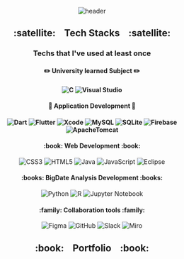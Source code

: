 <div align="center">
    
![header](https://capsule-render.vercel.app/api?type=transparent&color=auto&height=200&section=header&text=Soilder%20Developer&fontSize=90&fontColor=A5915F)
  
</div>

<div align="center"><h2>
    :satellite:&nbsp;&nbsp;&nbsp; Tech Stacks &nbsp;&nbsp;&nbsp;:satellite: 
</h2></div>

<div align="center"><h3>
    
  Techs that I've used at least once
    
</h3></div>

<div align="center"><h4>
    
  :pencil2: University learned Subject :pencil2:
    
</h4></div>

<div align="center"><h4>
    
  ![C](https://img.shields.io/badge/c-%2300599C.svg?style=for-the-badge&logo=c&logoColor=white)
  ![Visual Studio](https://img.shields.io/badge/Visual%20Studio-5C2D91.svg?style=for-the-badge&logo=visual-studio&logoColor=white)
    
</h4></div>

<div align="center"><h4>
    
  :pushpin: Application Development :pushpin:
    
</h4></div>

<div align="center"><h4>
    
  ![Dart](https://img.shields.io/badge/dart-%230175C2.svg?style=for-the-badge&logo=dart&logoColor=white)
  ![Flutter](https://img.shields.io/badge/Flutter-%2302569B.svg?style=for-the-badge&logo=Flutter&logoColor=white)
  ![Xcode](https://img.shields.io/badge/Xcode-007ACC?style=for-the-badge&logo=Xcode&logoColor=white)
  ![MySQL](https://img.shields.io/badge/mysql-%2300f.svg?style=for-the-badge&logo=mysql&logoColor=white)
  ![SQLite](https://img.shields.io/badge/sqlite-%2307405e.svg?style=for-the-badge&logo=sqlite&logoColor=white)
  ![Firebase](https://img.shields.io/badge/firebase-%23039BE5.svg?style=for-the-badge&logo=firebase)
  ![ApacheTomcat](https://img.shields.io/badge/ApacheTomcat-FE7A16.svg?style=for-the-badge&logo=ApacheTomcat&logoColor=white)

    
</h4></div>

                                   
 
<div align="center"><h4>
  :book: Web Development :book:
</h4><div>
  
![CSS3](https://img.shields.io/badge/css3-%231572B6.svg?style=for-the-badge&logo=css3&logoColor=white)
![HTML5](https://img.shields.io/badge/html5-%23E34F26.svg?style=for-the-badge&logo=html5&logoColor=white)
![Java](https://img.shields.io/badge/java-%23ED8B00.svg?style=for-the-badge&logo=java&logoColor=white)
![JavaScript](https://img.shields.io/badge/javascript-%23323330.svg?style=for-the-badge&logo=javascript&logoColor=%23F7DF1E)
![Eclipse](https://img.shields.io/badge/Eclipse-FE7A16.svg?style=for-the-badge&logo=Eclipse&logoColor=white)

<div align="center"><h4>
  :books: BigDate Analysis Development :books: 
</h4><div>
  
![Python](https://img.shields.io/badge/python-3670A0?style=for-the-badge&logo=python&logoColor=ffdd54)
![R](https://img.shields.io/badge/r-%23276DC3.svg?style=for-the-badge&logo=r&logoColor=white)
![Jupyter Notebook](https://img.shields.io/badge/jupyter-%23FA0F00.svg?style=for-the-badge&logo=jupyter&logoColor=white)
    
<div align="center"><h4>
  :family: Collaboration tools :family: 
</h4><div>
  
![Figma](https://img.shields.io/badge/figma-%23F24E1E.svg?style=for-the-badge&logo=figma&logoColor=white)
![GitHub](https://img.shields.io/badge/github-%23121011.svg?style=for-the-badge&logo=github&logoColor=white)
![Slack](https://img.shields.io/badge/Slack-4A154B?style=for-the-badge&logo=slack&logoColor=white)
![Miro](https://img.shields.io/badge/Miro-050038?style=for-the-badge&logo=Miro&logoColor=white)
  

<div align="center"><h2>
    :book:&nbsp;&nbsp;&nbsp; Portfolio &nbsp;&nbsp;&nbsp;:book: 
</h2></div>
    

    

  







